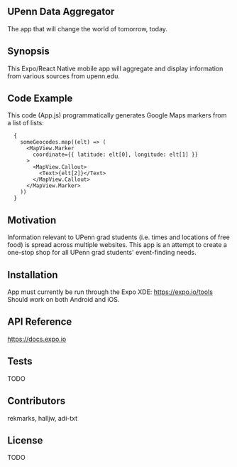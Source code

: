 ## UPenn Data Aggregator
The app that will change the world of tomorrow, today.

## Synopsis

This Expo/React Native mobile app will aggregate and display information from various sources from upenn.edu.

## Code Example

This code (App.js) programmatically generates Google Maps markers from a list of lists:
```
  {
    someGeocodes.map((elt) => (
      <MapView.Marker
        coordinate={{ latitude: elt[0], longitude: elt[1] }}
      >
        <MapView.Callout>
          <Text>{elt[2]}</Text>
        </MapView.Callout>
      </MapView.Marker>
    ))
  }
```

## Motivation

Information relevant to UPenn grad students (i.e. times and locations of free food) is spread across multiple websites. This app is an attempt to create a one-stop shop for all UPenn grad students' event-finding needs.

## Installation

App must currently be run through the Expo XDE: https://expo.io/tools
Should work on both Android and iOS.

## API Reference

https://docs.expo.io

## Tests

TODO

## Contributors

rekmarks, halljw, adi-txt

## License

TODO
